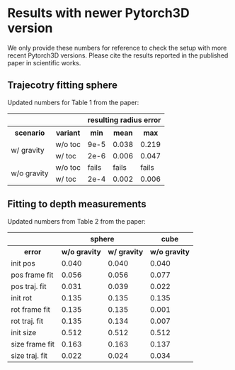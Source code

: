 # Results with newer Pytorch3D version

We only provide these numbers for reference to check the setup with more recent Pytorch3D versions.
Please cite the results reported in the published paper in scientific works.

## Trajecotry fitting sphere

Updated numbers for Table 1 from the paper:

<table>
<tr>
    <th colspan="2">&nbsp;</th>
    <th colspan="3">resulting radius error</th>
</tr>
<tr>
    <th>scenario</th>
    <th>variant</th>
    <th>min</th>
    <th>mean</th>
    <th>max</th>
</tr>
<tr>
    <td rowspan="2">w/ gravity</td>
    <td>w/o toc</td>
    <td>9e-5</td>
    <td>0.038</td>
    <td>0.219</td>
</tr>
<tr>
    <td>w/ toc</td>
    <td>2e-6</td>
    <td>0.006</td>
    <td>0.047</td>
</tr>
<tr>
    <td rowspan="2">w/o gravity</td>
    <td>w/o toc</td>
    <td>fails</td>
    <td>fails</td>
    <td>fails</td>
</tr>
<tr>
    <td>w/ toc</td>
    <td>2e-4</td>
    <td>0.002</td>
    <td>0.006</td>
</tr>
</table>

## Fitting to depth measurements

Updated numbers from Table 2 from the paper:

<table>
<tr><th>&nbsp;</th><th colspan="2">sphere</th><th>cube</th></tr>
<tr><th>error</th><th>w/o gravity</th><th>w/ gravity</th><th>w/o gravity</th></tr>
<tr><td>init pos </td><td> 0.040 </td><td> 0.040 </td><td> 0.040 </td></tr>
<tr><td>pos frame fit </td><td> 0.056 </td><td> 0.056 </td><td> 0.077 </td></tr>
<tr><td>pos traj. fit </td><td> 0.031 </td><td> 0.039 </td><td> 0.022 </td></tr>
<tr><td>init rot </td><td> 0.135 </td><td> 0.135 </td><td> 0.135 </td></tr>
<tr><td>rot frame fit </td><td> 0.135 </td><td> 0.135 </td><td> 0.001 </td></tr>
<tr><td>rot traj. fit </td><td> 0.135 </td><td> 0.134 </td><td> 0.007 </td></tr>
<tr><td>init size </td><td> 0.512 </td><td> 0.512 </td><td> 0.512 </td></tr>
<tr><td>size frame fit </td><td> 0.163 </td><td> 0.163 </td><td> 0.137 </td></tr>
<tr><td>size traj. fit </td><td> 0.022 </td><td> 0.024 </td><td> 0.034 </td></tr>
</table>
